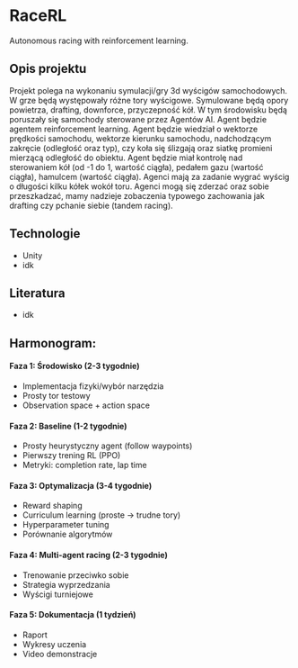 # RaceRL
Autonomous racing with reinforcement learning.

## Opis projektu

Projekt polega na wykonaniu symulacji/gry 3d wyścigów samochodowych. W grze będą występowały różne tory wyścigowe. Symulowane będą opory powietrza, drafting, downforce, przyczepność kół. W tym środowisku będą poruszały się samochody sterowane przez Agentów AI. Agent będzie agentem reinforcement learning. Agent będzie wiedział o wektorze prędkości samochodu, wektorze kierunku samochodu, nadchodzącym zakręcie (odległość oraz typ), czy koła się ślizgają oraz siatkę promieni mierzącą odległość do obiektu. Agent będzie miał kontrolę nad sterowaniem kół (od -1 do 1, wartość ciągła), pedałem gazu (wartość ciągła), hamulcem (wartość ciągła). Agenci mają za zadanie wygrać wyścig o długości kilku kółek wokół toru. Agenci mogą się zderzać oraz sobie przeszkadzać, mamy nadzieje zobaczenia typowego zachowania jak drafting czy pchanie siebie (tandem racing).

## Technologie

 - Unity
 - idk

## Literatura

 - idk

## Harmonogram:

#### Faza 1: Środowisko (2-3 tygodnie)

 - Implementacja fizyki/wybór narzędzia
 - Prosty tor testowy
 - Observation space + action space

#### Faza 2: Baseline (1-2 tygodnie)

 - Prosty heurystyczny agent (follow waypoints)
 - Pierwszy trening RL (PPO)
 - Metryki: completion rate, lap time

#### Faza 3: Optymalizacja (3-4 tygodnie)

 - Reward shaping
 - Curriculum learning (proste → trudne tory)
 - Hyperparameter tuning
 - Porównanie algorytmów

#### Faza 4: Multi-agent racing (2-3 tygodnie)

 - Trenowanie przeciwko sobie
 - Strategia wyprzedzania
 - Wyścigi turniejowe

#### Faza 5: Dokumentacja (1 tydzień)

 - Raport
 - Wykresy uczenia
 - Video demonstracje
